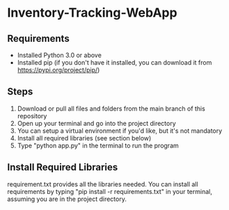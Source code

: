 # Inventory-Tracking-WebApp

## Requirements
* Installed Python 3.0 or above 
* Installed pip (if you don't have it installed, you can download it from https://pypi.org/project/pip/)

## Steps 
1. Download or pull all files and folders from the main branch of this repository 
2. Open up your terminal and go into the project directory 
3. You can setup a virtual environment if you'd like, but it's not mandatory 
4. Install all required libraries (see section below) 
5. Type "python app.py" in the terminal to run the program  

## Install Required Libraries 
requirement.txt provides all the libraries needed. You can install all requirements by typing "pip install -r requirements.txt" in your terminal, assuming you are in the project directory. 
